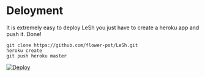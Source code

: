 Deloyment
=========

It is extremely easy to deploy LeSh you just have to create a heroku app and push it. Done!

	git clone https://github.com/flower-pot/LeSh.git
	heroku create
	git push heroku master

[![Deploy](https://www.herokucdn.com/deploy/button.png)](https://heroku.com/deploy)
